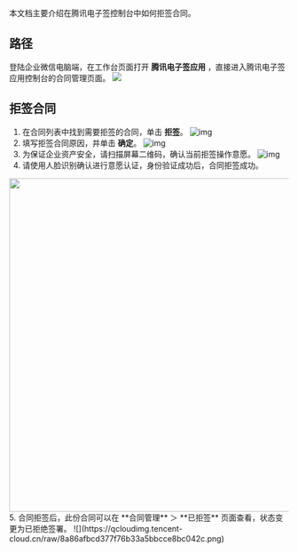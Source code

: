 本文档主要介绍在腾讯电子签控制台中如何拒签合同。

## 路径
登陆企业微信电脑端，在工作台页面打开 **腾讯电子签应用** ，直接进入腾讯电子签应用控制台的合同管理页面。
![](https://qcloudimg.tencent-cloud.cn/raw/fdfc8f9ac1b9ec7bef42a33b836af439.png)     



## 拒签合同
1. 在合同列表中找到需要拒签的合同，单击 **拒签**。
![img](https://qcloudimg.tencent-cloud.cn/raw/7f7c8f3e38cc80e3237b31378e310c7f.png)        
2. 填写拒签合同原因，并单击 **确定**。
![img](https://qcloudimg.tencent-cloud.cn/raw/d9e3bcf8e9b24e51add16c932a9c74df.png)        
3. 为保证企业资产安全，请扫描屏幕二维码，确认当前拒签操作意愿。
![img](https://qcloudimg.tencent-cloud.cn/raw/47c2a71003f9d71ac2c5ae5349161820.png)        
4. 请使用人脸识别确认进行意愿认证，身份验证成功后，合同拒签成功。
<img style="width:600px; max-width: inherit;" src="https://qcloudimg.tencent-cloud.cn/raw/a082bb3d50ec7f234ee355c5560b3a6b.png" />    
5. 合同拒签后，此份合同可以在 **合同管理** ＞ **已拒签** 页面查看，状态变更为已拒绝签署。
![](https://qcloudimg.tencent-cloud.cn/raw/8a86afbcd377f76b33a5bbcce8bc042c.png)        
